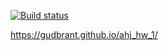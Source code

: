 [![Build status](https://ci.appveyor.com/api/projects/status/jmh1hmo3d22gnw6j?svg=true)](https://ci.appveyor.com/project/gudbrant/ahj-hw-1)


https://gudbrant.github.io/ahj_hw_1/
